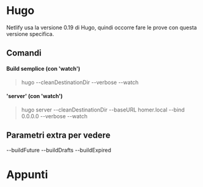 # Hugo

Netlify usa la versione 0.19 di Hugo, quindi occorre fare le prove con questa versione specifica.


## Comandi

#### Build semplice (con 'watch')
> hugo --cleanDestinationDir --verbose --watch

#### 'server' (con 'watch')
> hugo server --cleanDestinationDir --baseURL homer.local --bind 0.0.0.0 --verbose --watch


## Parametri extra per vedere 
--buildFuture --buildDrafts --buildExpired


# Appunti

